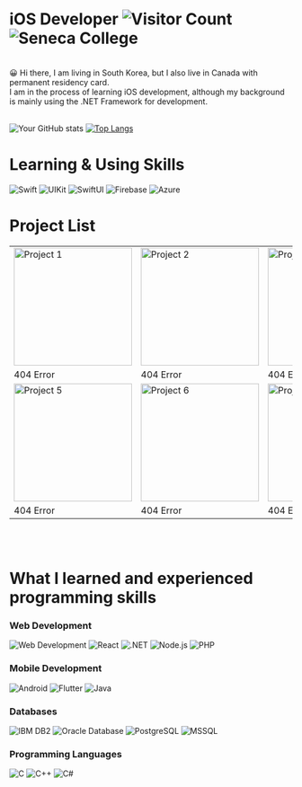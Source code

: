 # iOS Developer ![Visitor Count](https://komarev.com/ghpvc/?username=FailFly24) ![Seneca College](https://img.shields.io/badge/Seneca_College-%23FF0000?style=flat&logoColor=white)
<br>
😀 Hi there, I am living in South Korea, but I also live in Canada with permanent residency card.<br>
I am in the process of learning iOS development, although my background is mainly using the .NET Framework for development.
<br><br>

![Your GitHub stats](https://github-readme-stats.vercel.app/api?username=FailFly24&show_icons=true&theme=radical) 
[![Top Langs](https://github-readme-stats.vercel.app/api/top-langs/?username=FailFly24&layout=compact&theme=radical)](https://github.com/anuraghazra/github-readme-stats)

# **Learning & Using Skills**
![Swift](https://img.shields.io/badge/Swift-%23F05138?style=flat&logo=swift&logoColor=white)
![UIKit](https://img.shields.io/badge/UIKit-%23007AFF?style=flat&logo=apple&logoColor=white)
![SwiftUI](https://img.shields.io/badge/SwiftUI-%23F05138?style=flat&logo=swift&logoColor=white)
![Firebase](https://img.shields.io/badge/Firebase-%23FFCA28?style=flat&logo=firebase&logoColor=white)
![Azure](https://img.shields.io/badge/Azure-%23007FFF?style=flat&logo=azure&logoColor=white)

# Project List
<table>
  <tr>
    <td><img src="https://via.placeholder.com/200" alt="Project 1" width="210"/></td>
    <td><img src="https://via.placeholder.com/200" alt="Project 2" width="210"/></td>
    <td><img src="https://via.placeholder.com/200" alt="Project 3" width="210"/></td>
    <td><img src="https://via.placeholder.com/200" alt="Project 4" width="210"/></td>
  </tr>
  <tr>
    <td>404 Error</td>
    <td>404 Error</td>
    <td>404 Error</td>
    <td>404 Error</td>
  </tr>
  <tr>
    <td><img src="https://via.placeholder.com/200" alt="Project 5" width="210"/></td>
    <td><img src="https://via.placeholder.com/200" alt="Project 6" width="210"/></td>
    <td><img src="https://via.placeholder.com/200" alt="Project 7" width="210"/></td>
    <td><img src="https://via.placeholder.com/200" alt="Project 8" width="210"/></td>
  </tr>
  <tr>
    <td>404 Error</td>
    <td>404 Error</td>
    <td>404 Error</td>
    <td>404 Error</td>
  </tr>
</table

<br><br>
# What I learned and experienced programming skills
### Web Development
![Web Development](https://img.shields.io/badge/Web_Development-%23F4A300?style=flat&logo=html5&logoColor=white)
![React](https://img.shields.io/badge/React-%2361DAFB?style=flat&logo=react&logoColor=white)
![.NET](https://img.shields.io/badge/.NET-%23512BD4?style=flat&logo=.net&logoColor=white) 
![Node.js](https://img.shields.io/badge/Node.js-%238CC84B?style=flat&logo=node.js&logoColor=white)
![PHP](https://img.shields.io/badge/PHP-%23777BB4?style=flat&logo=php&logoColor=white)

### Mobile Development
![Android](https://img.shields.io/badge/Android-%233DDC84?style=flat-square&logo=android&logoColor=white&color=333333)
![Flutter](https://img.shields.io/badge/Flutter-%2302569B?style=flat&logo=flutter&logoColor=white)
![Java](https://img.shields.io/badge/Java-%23007396?style=flat&logo=java&logoColor=white)

### Databases
![IBM DB2](https://img.shields.io/badge/IBM_DB2-%230033A0?style=flat&logo=IBM&logoColor=white)
![Oracle Database](https://img.shields.io/badge/Oracle_Database-%23F80000?style=flat&logo=oracle&logoColor=white)
![PostgreSQL](https://img.shields.io/badge/PostgreSQL-%23336791?style=flat&logo=postgresql&logoColor=white)
![MSSQL](https://img.shields.io/badge/MSSQL-%23CC2927?style=flat&logo=microsoft-sql-server&logoColor=white)

### Programming Languages
![C](https://img.shields.io/badge/C-%2300599C?style=flat&logo=c&logoColor=white)
![C++](https://img.shields.io/badge/C%2B%2B-%2300599C?style=flat&logo=cplusplus&logoColor=white)
![C#](https://img.shields.io/badge/C%23-%23239120?style=flat&logo=c-sharp&logoColor=white)



